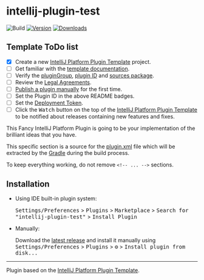 # intellij-plugin-test

![Build](https://github.com/formulahendry/intellij-plugin-test/workflows/Build/badge.svg)
[![Version](https://img.shields.io/jetbrains/plugin/v/PLUGIN_ID.svg)](https://plugins.jetbrains.com/plugin/PLUGIN_ID)
[![Downloads](https://img.shields.io/jetbrains/plugin/d/PLUGIN_ID.svg)](https://plugins.jetbrains.com/plugin/PLUGIN_ID)

## Template ToDo list
- [x] Create a new [IntelliJ Platform Plugin Template][template] project.
- [ ] Get familiar with the [template documentation][template].
- [ ] Verify the [pluginGroup](./gradle.properties), [plugin ID](./src/main/resources/META-INF/plugin.xml) and [sources package](./src/main/kotlin).
- [ ] Review the [Legal Agreements](https://plugins.jetbrains.com/docs/marketplace/legal-agreements.html).
- [ ] [Publish a plugin manually](https://plugins.jetbrains.com/docs/intellij/publishing-plugin.html?from=IJPluginTemplate) for the first time.
- [ ] Set the Plugin ID in the above README badges.
- [ ] Set the [Deployment Token](https://plugins.jetbrains.com/docs/marketplace/plugin-upload.html).
- [ ] Click the <kbd>Watch</kbd> button on the top of the [IntelliJ Platform Plugin Template][template] to be notified about releases containing new features and fixes.

<!-- Plugin description -->
This Fancy IntelliJ Platform Plugin is going to be your implementation of the brilliant ideas that you have.

This specific section is a source for the [plugin.xml](/src/main/resources/META-INF/plugin.xml) file which will be extracted by the [Gradle](/build.gradle.kts) during the build process.

To keep everything working, do not remove `<!-- ... -->` sections. 
<!-- Plugin description end -->

## Installation

- Using IDE built-in plugin system:
  
  <kbd>Settings/Preferences</kbd> > <kbd>Plugins</kbd> > <kbd>Marketplace</kbd> > <kbd>Search for "intellij-plugin-test"</kbd> >
  <kbd>Install Plugin</kbd>
  
- Manually:

  Download the [latest release](https://github.com/formulahendry/intellij-plugin-test/releases/latest) and install it manually using
  <kbd>Settings/Preferences</kbd> > <kbd>Plugins</kbd> > <kbd>⚙️</kbd> > <kbd>Install plugin from disk...</kbd>


---
Plugin based on the [IntelliJ Platform Plugin Template][template].

[template]: https://github.com/JetBrains/intellij-platform-plugin-template
